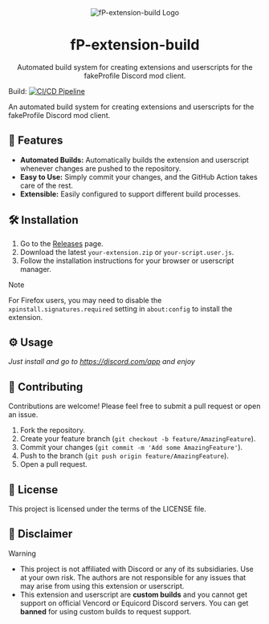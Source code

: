 <div align="center">
  <img src="https://avatars.githubusercontent.com/u/221838119?s=200" alt="fP-extension-build Logo">
    <h1>fP-extension-build</h1>
    <p>Automated build system for creating extensions and userscripts for the fakeProfile Discord mod client.</p>
</div>

Build: [![CI/CD Pipeline](https://img.shields.io/github/actions/workflow/status/TheLumiDevs/fP-extension-build/build.yml?branch=main&style=flat-square&label=Build&logo=github-actions&logoColor=white&color=green)](https://github.com/TheLumiDevs/fP-extension-build/actions/workflows/build.yml)

An automated build system for creating extensions and userscripts for the fakeProfile Discord mod client.

## 🚀 Features

*   **Automated Builds:** Automatically builds the extension and userscript whenever changes are pushed to the repository.
*   **Easy to Use:** Simply commit your changes, and the GitHub Action takes care of the rest.
*   **Extensible:** Easily configured to support different build processes.

## 🛠️ Installation

1.  Go to the [Releases](https://github.com/TheLumiDevs/fP-extension-build/releases) page.
2.  Download the latest `your-extension.zip` or `your-script.user.js`.
3.  Follow the installation instructions for your browser or userscript manager.

> [!NOTE]
> For Firefox users, you may need to disable the `xpinstall.signatures.required` setting in `about:config` to install the extension.

## ⚙️ Usage

*Just install and go to https://discord.com/app and enjoy*

## 🤝 Contributing

Contributions are welcome! Please feel free to submit a pull request or open an issue.

1.  Fork the repository.
2.  Create your feature branch (`git checkout -b feature/AmazingFeature`).
3.  Commit your changes (`git commit -m 'Add some AmazingFeature'`).
4.  Push to the branch (`git push origin feature/AmazingFeature`).
5.  Open a pull request.

## 📄 License

This project is licensed under the terms of the LICENSE file.

## 📜 Disclaimer

> [!WARNING]
> - This project is not affiliated with Discord or any of its subsidiaries. Use at your own risk. The authors are not responsible for any issues that may arise from using this extension or userscript.  
> - This extension and userscript are **custom builds** and you cannot get support on official Vencord or Equicord Discord servers. You can get **banned** for using custom builds to request support.